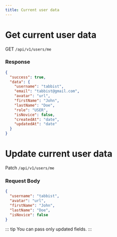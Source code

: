 ```yaml
---
title: Current user data
---
```


# Get current user data

GET `/api/v1/users/me`

### Response

```json
{
  "success": true,
  "data": {
    "username": "tabbist",
    "email": "tabbist@gmail.com",
    "avatar": "url",
    "firstName": "John",
    "lastName": "Doe",
    "role": "USER",
    "isNovice": false,
    "createdAt": "date",
    "updatedAt": "date"
  }
}
```

# Update current user data

Patch `/api/v1/users/me`

### Request Body

```json
{
  "username": "tabbist",
  "avatar": "url",
  "firstName": "John",
  "lastName": "Doe",
  "isNovice": false
}
```

::: tip
You can pass only updated fields.
:::
